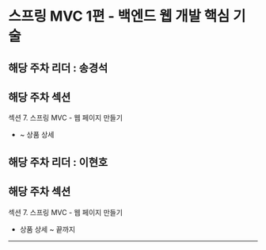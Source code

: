 # 스프링 MVC 1편 - 백엔드 웹 개발 핵심 기술
## 해당 주차 리더 : 송경석 
## 해당 주차 섹션
섹션 7. 스프링 MVC - 웹 페이지 만들기
- ~ 상품 상세

## 해당 주차 리더 : 이현호
## 해당 주차 섹션
섹션 7. 스프링 MVC - 웹 페이지 만들기
- 상품 상세 ~ 끝까지


---
